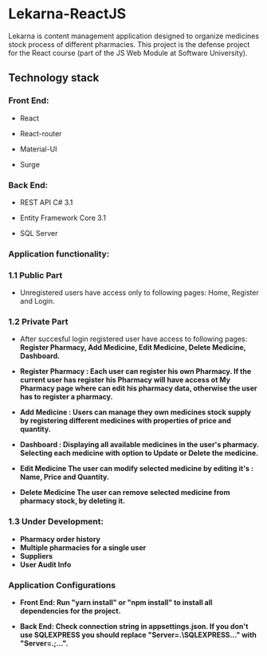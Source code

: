 # Lekarna-ReactJS
Lekarna is content management application designed to organize medicines stock process of different pharmacies.
This project is the defense project for the React course (part of the JS Web Module at Software University).

## Technology stack


### Front End:

- React

- React-router

- Material-UI

- Surge



### Back End:

- REST API C# 3.1

- Entity Framework Core 3.1

- SQL Server

### Application functionality:

### 1.1 Public Part 

- Unregistered users have access only to following pages: Home, Register and Login.

### 1.2 Private Part

- After succesful login registered user have access to following pages: <b>Register Pharmacy<b>, <b>Add Medicine<b>, <b>Edit Medicine<b>, <b>Delete Medicine<b>, <b>Dashboard<b>.

- <b>Register Pharmacy<b> : Each user can register his own Pharmacy. If the current user has register his Pharmacy will have access ot My Pharmacy page where can edit his pharmacy data, otherwise the user has to register a pharmacy.<br>

- <b>Add Medicine<b> : Users can manage they own medicines stock supply by registering different medicines with properties of price and quantity.

- <b>Dashboard<b> : Displaying all available medicines in the user's pharmacy. Selecting each medicine with option to Update or Delete the medicine.
  
- <b>Edit Medicine<b> The user can modify selected medicine by editing it's : Name, Price and Quantity.
  
- <b>Delete Medicine<b> The user can remove selected medicine from pharmacy stock, by deleting it.
  
### 1.3 Under Development:

- Pharmacy order history 
- Multiple pharmacies for a single user
- Suppliers 
- User Audit Info

### Application Configurations

- Front End: Run "yarn install" or "npm install" to install all dependencies for the project.

- Back End: Check connection string in appsettings.json. If you don't use SQLEXPRESS you should replace "Server=.\SQLEXPRESS..." with "Server=.;...".


